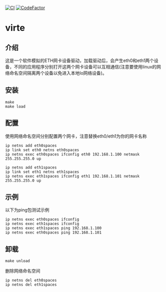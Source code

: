 [![CI](https://github.com/QQxiaoming/virte/actions/workflows/ci.yml/badge.svg?branch=main)](https://github.com/QQxiaoming/virte/actions/workflows/ci.yml)
[![CodeFactor](https://www.codefactor.io/repository/github/qqxiaoming/virte/badge)](https://www.codefactor.io/repository/github/qqxiaoming/virte)

# virte

## 介绍

这是一个软件模拟的ETH网卡设备驱动，加载驱动后，会产生eth0和eth1两个设备，不同的应用程序分别打开这两个网卡设备可以互相通信(注意要使用linux的网络命名空间隔离两个设备以免进入本地lo网络设备)。

## 安装

```shell
make
make load
```
## 配置

使用网络命名空间分别配置两个网卡，注意替换eth0/eth1为你的网卡名称

```shell
ip netns add eth0spaces
ip link set eth0 netns eth0spaces
ip netns exec eth0spaces ifconfig eth0 192.168.1.100 netmask 255.255.255.0 up

ip netns add eth1spaces
ip link set eth1 netns eth1spaces
ip netns exec eth1spaces ifconfig eth1 192.168.1.101 netmask 255.255.255.0 up
```

## 示例

以下为ping包测试示例

```shell
ip netns exec eth0spaces ifconfig
ip netns exec eth1spaces ifconfig
ip netns exec eth1spaces ping 192.168.1.100
ip netns exec eth0spaces ping 192.168.1.101
```

## 卸载

```shell
make unload
```

删除网络命名空间

```shell
ip netns del eth0spaces
ip netns del eth1spaces
```
